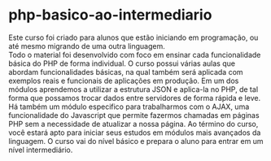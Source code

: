 # php-basico-ao-intermediario
 Este curso foi criado para alunos que estão iniciando em programação, ou até mesmo migrando de uma outra linguagem.  
Todo o material foi desenvolvido com foco em ensinar cada funcionalidade básica do PHP de forma individual. O curso possui várias aulas que abordam funcionalidades básicas, na qual também será aplicada com exemplos reais e funcionais de aplicações em produção.  Em um dos módulos aprendemos a utilizar a estrutura JSON e aplica-la no PHP, de tal forma que possamos trocar dados entre servidores de forma rápida e leve.  Há também um módulo especifico para trabalharmos com o AJAX, uma funcionalidade do Javascript que permite fazermos chamadas em páginas PHP sem a necessidade de atualizar a nossa página.  Ao término do curso, você estará apto para iniciar seus estudos em módulos mais avançados da linguagem.  O curso vai do nível básico e prepara o aluno para entrar em um nível intermediário.
